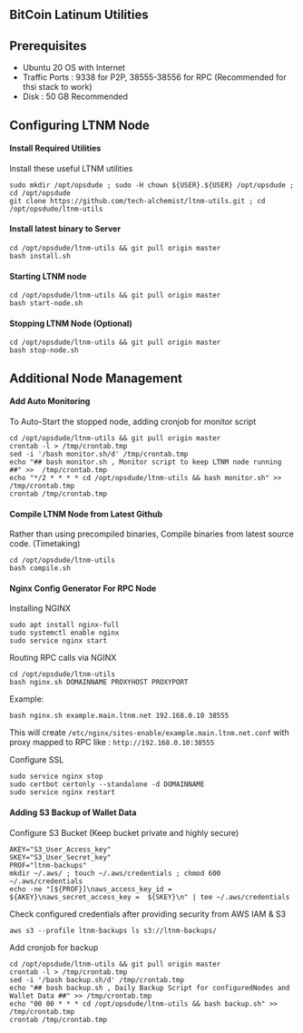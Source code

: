 ## BitCoin Latinum Utilities

## Prerequisites ##

 - Ubuntu 20 OS with Internet
 - Traffic Ports : 9338 for P2P, 38555-38556 for RPC (Recommended for thsi stack to work)
 - Disk : 50 GB Recommended

## Configuring LTNM Node ##

#### Install Required Utilities
Install these useful LTNM utilities
```
sudo mkdir /opt/opsdude ; sudo -H chown ${USER}.${USER} /opt/opsdude ; cd /opt/opsdude
git clone https://github.com/tech-alchemist/ltnm-utils.git ; cd /opt/opsdude/ltnm-utils
```

#### Install latest binary to Server
```
cd /opt/opsdude/ltnm-utils && git pull origin master
bash install.sh
```

#### Starting LTNM node
```
cd /opt/opsdude/ltnm-utils && git pull origin master
bash start-node.sh
```

#### Stopping LTNM Node (Optional)
```
cd /opt/opsdude/ltnm-utils && git pull origin master
bash stop-node.sh
```


## Additional Node Management ## 

#### Add Auto Monitoring 

To Auto-Start the stopped node, adding cronjob for monitor script

```
cd /opt/opsdude/ltnm-utils && git pull origin master
crontab -l > /tmp/crontab.tmp
sed -i '/bash monitor.sh/d' /tmp/crontab.tmp
echo "## bash monitor.sh , Monitor script to keep LTNM node running ##" >>  /tmp/crontab.tmp
echo "*/2 * * * * cd /opt/opsdude/ltnm-utils && bash monitor.sh" >> /tmp/crontab.tmp
crontab /tmp/crontab.tmp
```

#### Compile LTNM Node from Latest Github
Rather than using precompiled binaries, Compile binaries from latest source code. (Timetaking)
```
cd /opt/opsdude/ltnm-utils
bash compile.sh
```


#### Nginx Config Generator For RPC Node

Installing NGINX
```
sudo apt install nginx-full
sudo systemctl enable nginx
sudo service nginx start
```

Routing RPC calls via NGINX
```
cd /opt/opsdude/ltnm-utils
bash nginx.sh DOMAINNAME PROXYHOST PROXYPORT
```
Example:
```
bash nginx.sh example.main.ltnm.net 192.168.0.10 38555
```
This will create `/etc/nginx/sites-enable/example.main.ltnm.net.conf` with proxy mapped to RPC like : `http://192.168.0.10:38555`  

Configure SSL
```
sudo service nginx stop
sudo certbot certonly --standalone -d DOMAINNAME
sudo service nginx restart
```


#### Adding S3 Backup of Wallet Data
 
Configure S3 Bucket (Keep bucket private and highly secure)
```
AKEY="S3_User_Access_key"
SKEY="S3_User_Secret_key"
PROF="ltnm-backups"
mkdir ~/.aws/ ; touch ~/.aws/credentials ; chmod 600 ~/.aws/credentials
echo -ne "[${PROF}]\naws_access_key_id = ${AKEY}\naws_secret_access_key =  ${SKEY}\n" | tee ~/.aws/credentials
```

Check configured credentials after providing security from AWS IAM & S3
```
aws s3 --profile ltnm-backups ls s3://ltnm-backups/
```
Add cronjob for backup
```
cd /opt/opsdude/ltnm-utils && git pull origin master
crontab -l > /tmp/crontab.tmp
sed -i '/bash backup.sh/d' /tmp/crontab.tmp
echo "## bash backup.sh , Daily Backup Script for configuredNodes and Wallet Data ##" >> /tmp/crontab.tmp
echo "00 00 * * * cd /opt/opsdude/ltnm-utils && bash backup.sh" >> /tmp/crontab.tmp
crontab /tmp/crontab.tmp
```



